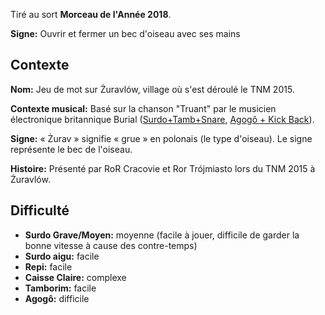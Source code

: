 Tiré au sort **Morceau de l'Année 2018**.

**Signe:** Ouvrir et fermer un bec d'oiseau avec ses mains

## Contexte

**Nom:** Jeu de mot sur Żuravlów, village où s'est déroulé le TNM 2015.

**Contexte musical:** Basé sur la chanson "Truant" par le musicien électronique
britannique Burial ([Surdo+Tamb+Snare](https://youtu.be/8u4D0wAc2AA?t=1m48s),
[Agogô + Kick Back](https://youtu.be/8u4D0wAc2AA?t=6m27s)).

**Signe:** « Żurav » signifie « grue » en polonais (le type d'oiseau). Le signe
représente le bec de l'oiseau.

**Histoire:** Présenté par RoR Cracovie et Ror Trójmiasto lors du TNM 2015 à
Żuravlów.

## Difficulté

* **Surdo Grave/Moyen:** moyenne (facile à jouer, difficile de garder la bonne
  vitesse à cause des contre-temps)
* **Surdo aigu:** facile
* **Repi:** facile
* **Caisse Claire:** complexe
* **Tamborim:** facile
* **Agogô:** difficile
